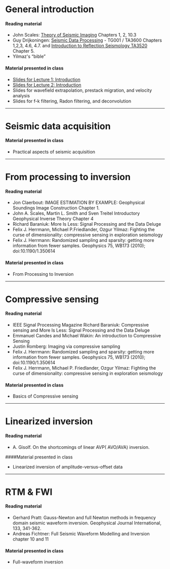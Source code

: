 # General introduction

#### Reading material

- John Scales: [Theory of Seismic Imaging](https://www.dropbox.com/s/cdt8ndqy3fnvqpf/imaging_scales.pdf?dl=0) Chapters 1, 2, 10.3
- Guy Drijkoningen: [Seismic Data Processing](https://www.dropbox.com/s/x7sng1s982484o0/SeismicProcessing2%28tg001_ta3600%29.pdf?dl=0) - TG001 / TA3600 Chapters 1,2,3, 4.6, 4.7. and [Introduction to Reflection Seismology TA3520](https://www.dropbox.com/s/hgheb1u1rrflzpk/IntroductionreflectionSeismology%28ta3520%29.pdf?dl=0) Chapter 5.
- Yilmaz's “bible”

#### Material presented in class

- [Slides for Lecture 1: Introduction](https://www.dropbox.com/s/5e4mn6zhq4jn6fr/1-Exploration_Seismology.pdf?dl=0)
- [Slides for Lecture 2: Introduction](https://www.dropbox.com/s/7qi7kgm3d4ciakx/2-Exploration_Seismology-basics.pdf?dl=0)
- Slides for wavefield extrapolation, prestack migration, and velocity analysis
- Slides for f-k filtering, Radon filtering, and deconvolution

*** 

# Seismic data acquisition

#### Material presented in class

- Practical aspects of seismic acquisition

***

# From processing to inversion

#### Reading material

- Jon Claerbout: IMAGE ESTIMATION BY EXAMPLE: Geophysical Soundings Image Construction Chapter 1.
- John A. Scales, Martin L. Smith and Sven Treitel Introductory Geophysical Inverse Theory Chapter 4
- Richard Baraniuk: More Is Less: Signal Processing and the Data Deluge
- Felix J. Herrmann, Michael P.Friedlander, Ozgur Yilmaz: Fighting the curse of dimensionality: compressive sensing in exploration seismology
- Felix J. Herrmann: Randomized sampling and sparsity: getting more information from fewer samples. Geophysics 75, WB173 (2010); doi:10.1190/1.350614

#### Material presented in class

- From Processing to Inversion

*** 

# Compressive sensing

#### Reading material

- IEEE Signal Processing Magazine Richard Baraniuk: Compressive sensing and More Is Less: Signal Processing and the Data Deluge
- Emmanuel Candes and Michael Wakin: An introduction to Compressive Sensing
- Justin Romberg: Imaging via compressive sampling
- Felix J. Herrmann: Randomized sampling and sparsity: getting more information from fewer samples. Geophysics 75, WB173 (2010); doi:10.1190/1.350614
- Felix J. Herrmann, Michael P. Friedlander, Ozgur Yilmaz: Fighting the curse of dimensionality: compressive sensing in exploration seismology

#### Material presented in class

- Basics of Compressive sensing

***

# Linearized inversion 

#### Reading material

- A. Gisolf. On the shortcomings of linear AVP( AVO/AVA) inversion.

####Material presented in class

- Linearized inversion of amplitude-versus-offset data

***

# RTM & FWI


#### Reading material

- Gerhard Pratt: Gauss-Newton and full Newton methods in frequency domain seismic waveform inversion. Geophysical Journal International, 133, 341-362.
- Andreas Fichtner: Full Seismic Waveform Modelling and Inversion chapter 10 and 11

#### Material presented in class

- Full-waveform inversion

